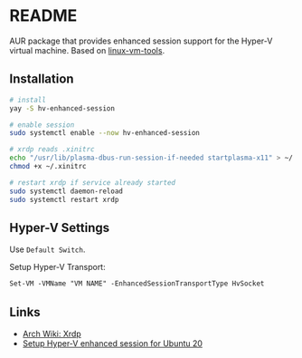 # README

AUR package that provides enhanced session support for the Hyper-V virtual machine. Based on [linux-vm-tools](https://github.com/microsoft/linux-vm-tools/).

## Installation

```bash
# install
yay -S hv-enhanced-session

# enable session
sudo systemctl enable --now hv-enhanced-session

# xrdp reads .xinitrc
echo "/usr/lib/plasma-dbus-run-session-if-needed startplasma-x11" > ~/.xinitrc
chmod +x ~/.xinitrc

# restart xrdp if service already started
sudo systemctl daemon-reload
sudo systemctl restart xrdp
```

## Hyper-V Settings

Use `Default Switch`.

Setup Hyper-V Transport:

```ps
Set-VM -VMName "VM NAME" -EnhancedSessionTransportType HvSocket
```

## Links

* [Arch Wiki: Xrdp]( https://wiki.archlinux.org/title/xrdp)
* [Setup Hyper-V enhanced session for Ubuntu 20](https://gist.github.com/milnak/54e662f88fa47a5d3a317edb712f957e)
